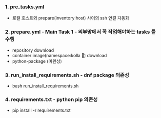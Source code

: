 ### 1. pre_tasks.yml 
- 로컬 호스트와 prepare(inventory host) 사이의 ssh 연결 자동화

### 2. prepare.yml - Main Task 1 - 외부망에서 꼭 작업해야하는 tasks 를 수행
- repository download
- container image(namespace:kolla 🐨) download
- python-package (미완성)

### 3. run_install_requirements.sh - dnf package 의존성
- bash run_install_requirements.sh

### 4. requirements.txt - python pip 의존성
- pip install -r requirements.txt

